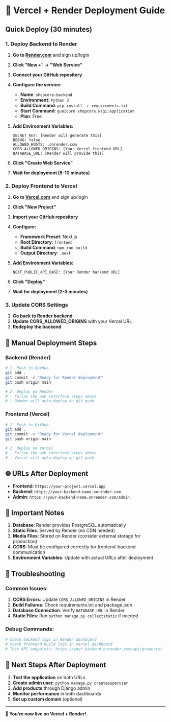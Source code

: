 # 🚀 **Vercel + Render Deployment Guide**

## **Quick Deploy (30 minutes)**

### **1. Deploy Backend to Render**

1. **Go to [Render.com](https://render.com)** and sign up/login
2. **Click "New +" → "Web Service"**
3. **Connect your GitHub repository**
4. **Configure the service:**
   - **Name**: `shopcore-backend`
   - **Environment**: `Python 3`
   - **Build Command**: `pip install -r requirements.txt`
   - **Start Command**: `gunicorn shopcore.wsgi:application`
   - **Plan**: Free

5. **Add Environment Variables:**
   ```
   SECRET_KEY: [Render will generate this]
   DEBUG: false
   ALLOWED_HOSTS: .onrender.com
   CORS_ALLOWED_ORIGINS: [Your Vercel frontend URL]
   DATABASE_URL: [Render will provide this]
   ```

6. **Click "Create Web Service"**
7. **Wait for deployment (5-10 minutes)**

### **2. Deploy Frontend to Vercel**

1. **Go to [Vercel.com](https://vercel.com)** and sign up/login
2. **Click "New Project"**
3. **Import your GitHub repository**
4. **Configure:**
   - **Framework Preset**: Next.js
   - **Root Directory**: `frontend`
   - **Build Command**: `npm run build`
   - **Output Directory**: `.next`

5. **Add Environment Variables:**
   ```
   NEXT_PUBLIC_API_BASE: [Your Render backend URL]
   ```

6. **Click "Deploy"**
7. **Wait for deployment (2-3 minutes)**

### **3. Update CORS Settings**

1. **Go back to Render backend**
2. **Update CORS_ALLOWED_ORIGINS** with your Vercel URL
3. **Redeploy the backend**

## **🔧 Manual Deployment Steps**

### **Backend (Render)**

```bash
# 1. Push to GitHub
git add .
git commit -m "Ready for Render deployment"
git push origin main

# 2. Deploy on Render
# - Follow the web interface steps above
# - Render will auto-deploy on git push
```

### **Frontend (Vercel)**

```bash
# 1. Push to GitHub
git add .
git commit -m "Ready for Vercel deployment"
git push origin main

# 2. Deploy on Vercel
# - Follow the web interface steps above
# - Vercel will auto-deploy on git push
```

## **🌐 URLs After Deployment**

- **Frontend**: `https://your-project.vercel.app`
- **Backend**: `https://your-backend-name.onrender.com`
- **Admin**: `https://your-backend-name.onrender.com/admin`

## **📝 Important Notes**

1. **Database**: Render provides PostgreSQL automatically
2. **Static Files**: Served by Render (no CDN needed)
3. **Media Files**: Stored on Render (consider external storage for production)
4. **CORS**: Must be configured correctly for frontend-backend communication
5. **Environment Variables**: Update with actual URLs after deployment

## **🚨 Troubleshooting**

### **Common Issues:**

1. **CORS Errors**: Update `CORS_ALLOWED_ORIGINS` in Render
2. **Build Failures**: Check requirements.txt and package.json
3. **Database Connection**: Verify `DATABASE_URL` in Render
4. **Static Files**: Run `python manage.py collectstatic` if needed

### **Debug Commands:**

```bash
# Check backend logs in Render dashboard
# Check frontend build logs in Vercel dashboard
# Test API endpoints: https://your-backend.onrender.com/api/products/
```

## **🎯 Next Steps After Deployment**

1. **Test the application** on both URLs
2. **Create admin user**: `python manage.py createsuperuser`
3. **Add products** through Django admin
4. **Monitor performance** in both dashboards
5. **Set up custom domain** (optional)

---

**🎉 You're now live on Vercel + Render!**
